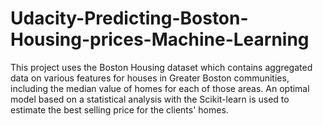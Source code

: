 # Udacity-Predicting-Boston-Housing-prices-Machine-Learning
This project uses the Boston Housing dataset which contains aggregated data on various features for houses in Greater Boston communities, including the median value of homes for each of those areas. An optimal model based on a statistical analysis with the Scikit-learn is used to estimate the best selling price for the clients' homes.

